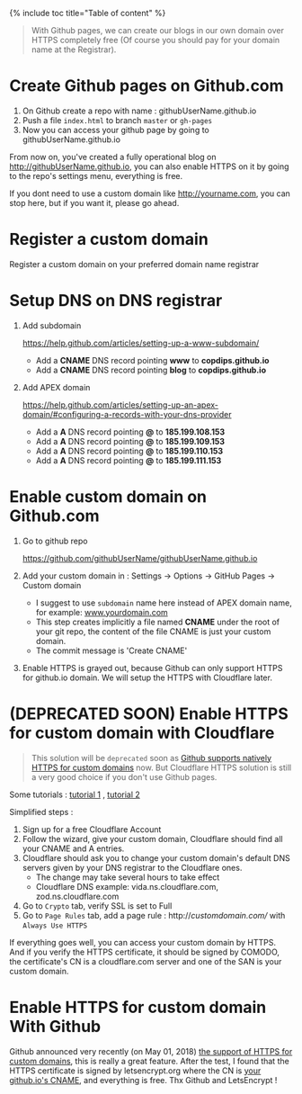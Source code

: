 {% include toc title="Table of content" %}

> With Github pages, we can create our blogs in our own domain over HTTPS completely free (Of course you should pay for your domain name at the Registrar).

# Create Github pages on Github.com

1. On Github create a repo with name : githubUserName.github.io
2. Push a file `index.html` to branch `master` or `gh-pages`
3. Now you can access your github page by going to githubUserName.github.io

From now on, you've created a fully operational blog on http://githubUserName.github.io, you can also enable HTTPS on it by going to the repo's settings menu, everything is free.

If you dont need to use a custom domain like http://yourname.com, you can stop here, but if you want it, please go ahead.

# Register a custom domain

Register a custom domain on your preferred domain name registrar

# Setup DNS on DNS registrar

1. Add subdomain

   <https://help.github.com/articles/setting-up-a-www-subdomain/>

   - Add a **CNAME** DNS record pointing **www** to **copdips.github.io**
   - Add a **CNAME** DNS record pointing **blog** to **copdips.github.io**

1. Add APEX domain

   <https://help.github.com/articles/setting-up-an-apex-domain/#configuring-a-records-with-your-dns-provider>

    - Add a **A** DNS record pointing **@** to **185.199.108.153**
    - Add a **A** DNS record pointing **@** to **185.199.109.153**
    - Add a **A** DNS record pointing **@** to **185.199.110.153**
    - Add a **A** DNS record pointing **@** to **185.199.111.153**

# Enable custom domain on Github.com

1. Go to github repo

   <https://github.com/githubUserName/githubUserName.github.io>

1. Add your custom domain in : Settings -> Options -> GitHub Pages -> Custom domain
   - I suggest to use `subdomain` name here instead of APEX domain name, for example: www.yourdomain.com
   - This step creates implicitly a file named **CNAME** under the root of your git repo, the content of the file CNAME is just your custom domain.
   - The commit message is 'Create CNAME'
1. Enable HTTPS is grayed out, because Github can only support HTTPS for github.io domain. We will setup the HTTPS with Cloudflare later.

# (DEPRECATED SOON) Enable HTTPS for custom domain with Cloudflare

> This solution will be `deprecated` soon as [Github supports natively HTTPS for custom domains](#Enable-HTTPS-For-Custom-Domain-With-Github) now. But Cloudflare HTTPS solution is still a very good choice if you don't use Github pages.

Some tutorials :
[tutorial 1](https://hackernoon.com/set-up-ssl-on-github-pages-with-custom-domains-for-free-a576bdf51bc)
,
[tutorial 2](https://www.jonathan-petitcolas.com/2017/01/13/using-https-with-custom-domain-name-on-github-pages.html)

Simplified steps :

1. Sign up for a free Cloudflare Account
1. Follow the wizard, give your custom domain, Cloudflare should find all your CNAME and A entries.
1. Cloudflare should ask you to change your custom domain's default DNS servers given by your DNS registrar to the Cloudflare ones.
    - The change may take several hours to take effect
    - Cloudflare DNS example: vida.ns.cloudflare.com, zod.ns.cloudflare.com
1. Go to `Crypto` tab, verify SSL is set to Full
1. Go to `Page Rules` tab, add a page rule : http://*customdomain.com/* with `Always Use HTTPS`

If everything goes well, you can access your custom domain by HTTPS. And if you verify the HTTPS certificate, it should be signed by COMODO, the certificate's CN is a cloudflare.com server and one of the SAN is your custom domain.

# Enable HTTPS for custom domain With Github

Github announced very recently (on May 01, 2018) [the support of HTTPS for custom domains](https://blog.github.com/2018-05-01-github-pages-custom-domains-https/), this is really a great feature. After the test, I found that the HTTPS certificate is signed by letsencrypt.org where the CN is [your github.io's CNAME](#Enable-custom-domain-on-Github.com), and everything is free. Thx Github and LetsEncrypt !
